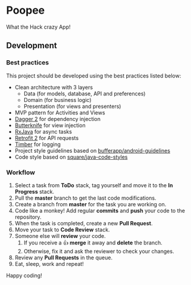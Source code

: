 # Poopee

What the Hack crazy App!

## Development

### Best practices

This project should be developed using the best practices listed below: 

- Clean architecture with 3 layers
    - Data (for models, database, API and preferences)
    - Domain (for business logic)
    - Presentation (for views and presenters)
- MVP pattern for Activities and Views
- [Dagger 2](https://google.github.io/dagger/) for dependency injection
- [Butterknife](https://jakewharton.github.io/butterknife/) for view injection
- [RxJava](https://github.com/ReactiveX/RxAndroid) for async tasks
- [Retrofit 2](https://github.com/square/retrofit) for API requests
- [Timber](https://github.com/JakeWharton/timber) for logging
- Project style guidelines based on [bufferapp/android-guidelines](https://github.com/bufferapp/android-guidelines/blob/master/project_style_guidelines.md)
- Code style based on [square/java-code-styles](https://github.com/square/java-code-styles)

### Workflow

1. Select a task from **ToDo** stack, tag yourself and move it to the **In Progress** stack.
1. Pull the **master** branch to get the last code modifications.
1. Create a branch from **master** for the task you are working on.
1. Code like a monkey! Add regular **commits** and **push** your code to the repository.
1. When the task is completed, create a new **Pull Request**.
1. Move your task to **Code Review** stack.
1. Someone else will **review** your code.
    1. If you receive a 👍  **merge** it away and **delete** the branch.
    1. Otherwise, fix it and ask the reviewer to check your changes.
1. Review any **Pull Requests** in the queue.
1. Eat, sleep, work and repeat!

Happy coding!
